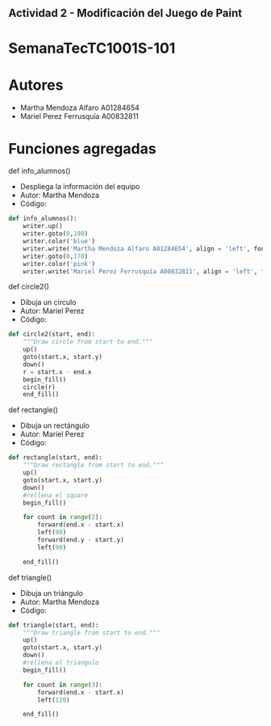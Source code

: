## Actividad 2 - Modificación del Juego de Paint
# SemanaTecTC1001S-101
# Autores
- Martha Mendoza Alfaro A01284654
- Mariel Perez Ferrusquía A00832811

# Funciones agregadas
def info_alumnos()
- Despliega la información del equipo
- Autor: Martha Mendoza
- Código:

```python
def info_alumnos():
    writer.up()
    writer.goto(0,190)
    writer.color('blue')
    writer.write('Martha Mendoza Alfaro A01284654', align = 'left', font = ('Arial',10,'normal'))
    writer.goto(0,170)
    writer.color('pink')
    writer.write('Mariel Perez Ferrusquía A00832811', align = 'left', font = ('Arial',10,'normal'))
```

def circle2()
- Dibuja un círculo
- Autor: Mariel Perez
- Código: 

```python
def circle2(start, end):
    """Draw circle from start to end."""
    up()
    goto(start.x, start.y)
    down()
    r = start.x - end.x
    begin_fill()
    circle(r)
    end_fill()
```

def rectangle()
- Dibuja un rectángulo
- Autor: Mariel Perez
- Código:

```python
def rectangle(start, end):
    """Draw rectangle from start to end."""
    up()
    goto(start.x, start.y)
    down()
    #rellena el square
    begin_fill()

    for count in range(2):
        forward(end.x - start.x)
        left(90)
        forward(end.y - start.y)
        left(90)

    end_fill()
```

def triangle()
- Dibuja un triángulo
- Autor: Martha Mendoza
- Código:

```python
def triangle(start, end):
    """Draw triangle from start to end."""
    up()
    goto(start.x, start.y)
    down()
    #rellena el triangulo
    begin_fill()

    for count in range(3):
        forward(end.x - start.x)
        left(120)

    end_fill()
```

